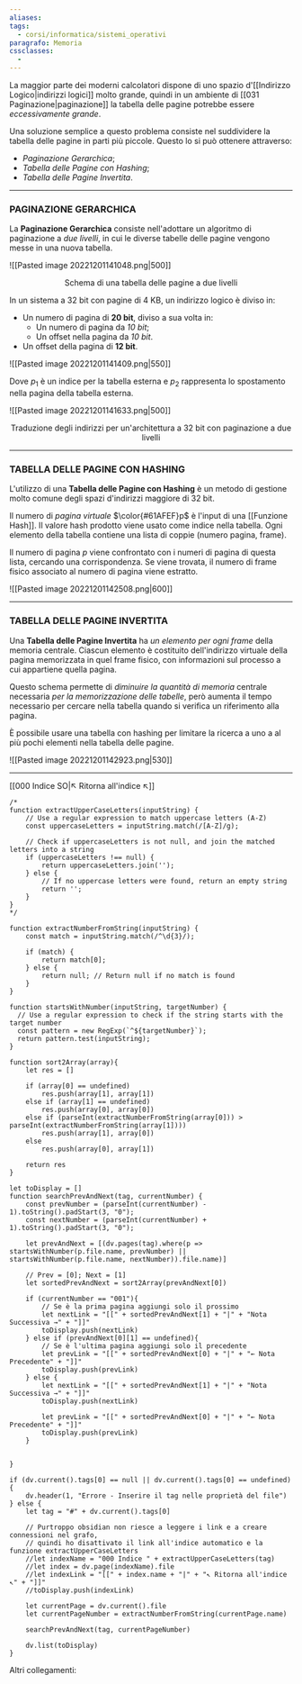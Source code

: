```yaml
---
aliases: 
tags:
  - corsi/informatica/sistemi_operativi
paragrafo: Memoria
cssclasses:
  - 
---
```

La maggior parte dei moderni calcolatori dispone di uno spazio d'[[Indirizzo Logico|indirizzi logici]] molto grande, quindi in un ambiente di [[031 Paginazione|paginazione]] la tabella delle pagine potrebbe essere *eccessivamente grande*.

Una soluzione semplice a questo problema consiste nel suddividere la tabella delle pagine in parti più piccole. Questo lo si può ottenere attraverso:
- *Paginazione Gerarchica*;
- *Tabella delle Pagine con Hashing*;
- *Tabella delle Pagine Invertita*.

---
### PAGINAZIONE GERARCHICA
La **Paginazione Gerarchica** consiste nell'adottare un algoritmo di paginazione a *due livelli*, in cui le diverse tabelle delle pagine vengono messe in una nuova tabella.

![[Pasted image 20221201141048.png|500]]
<center>Schema di una tabella delle pagine a due livelli</center>

In un sistema a 32 bit con pagine di 4 KB, un indirizzo logico è diviso in:
- Un numero di pagina di **20 bit**, diviso a sua volta in:
	- Un numero di pagina da *10 bit*;
	- Un offset nella pagina da *10 bit*.
- Un offset della pagina di **12 bit**.

![[Pasted image 20221201141409.png|550]]

Dove $p_1$ è un indice per la tabella esterna e $p_2$ rappresenta lo spostamento nella pagina della tabella esterna.

![[Pasted image 20221201141633.png|500]]
<center>Traduzione degli indirizzi per un'architettura a 32 bit con paginazione a due livelli</center>

---
### TABELLA DELLE PAGINE CON HASHING
L'utilizzo di una **Tabella delle Pagine con Hashing** è un metodo di gestione molto comune degli spazi d'indirizzi maggiore di 32 bit.

Il numero di *pagina virtuale* $\color{#61AFEF}p$ è l'input di una [[Funzione Hash]]. Il valore hash prodotto viene usato come indice nella tabella.
Ogni elemento della tabella contiene una lista di coppie (numero pagina, frame).

Il numero di pagina $p$ viene confrontato con i numeri di pagina di questa lista, cercando una corrispondenza. Se viene trovata, il numero di frame fisico associato al numero di pagina viene estratto.

![[Pasted image 20221201142508.png|600]]

---
### TABELLA DELLE PAGINE INVERTITA
Una **Tabella delle Pagine Invertita** ha *un elemento per ogni frame* della memoria centrale. Ciascun elemento è costituito dell'indirizzo virtuale della pagina memorizzata in quel frame fisico, con informazioni sul processo a cui appartiene quella pagina.

Questo schema permette di *diminuire la quantità di memoria* centrale necessaria *per la memorizzazione delle tabelle*, però aumenta il tempo necessario per cercare nella tabella quando si verifica un riferimento alla pagina.

È possibile usare una tabella con hashing per limitare la ricerca a uno a al più pochi elementi nella tabella delle pagine.

![[Pasted image 20221201142923.png|530]]

___
[[000 Indice SO|↖ Ritorna all'indice ↖]]

```dataviewjs
/*
function extractUpperCaseLetters(inputString) {
	// Use a regular expression to match uppercase letters (A-Z)
	const uppercaseLetters = inputString.match(/[A-Z]/g);
	
	// Check if uppercaseLetters is not null, and join the matched letters into a string
	if (uppercaseLetters !== null) {
		return uppercaseLetters.join('');
	} else {
	    // If no uppercase letters were found, return an empty string
	    return '';
	}
}
*/

function extractNumberFromString(inputString) {
	const match = inputString.match(/^\d{3}/);
	
	if (match) {
		return match[0];
	} else {
		return null; // Return null if no match is found
	}
}

function startsWithNumber(inputString, targetNumber) {
  // Use a regular expression to check if the string starts with the target number
  const pattern = new RegExp(`^${targetNumber}`);
  return pattern.test(inputString);
}

function sort2Array(array){
	let res = []
	
	if (array[0] == undefined)
		res.push(array[1], array[1])
	else if (array[1] == undefined)
		res.push(array[0], array[0])
	else if (parseInt(extractNumberFromString(array[0])) > parseInt(extractNumberFromString(array[1])))
		res.push(array[1], array[0])
	else
		res.push(array[0], array[1])
	
	return res
}

let toDisplay = []
function searchPrevAndNext(tag, currentNumber) {
	const prevNumber = (parseInt(currentNumber) - 1).toString().padStart(3, "0");
	const nextNumber = (parseInt(currentNumber) + 1).toString().padStart(3, "0");
	
	let prevAndNext = [(dv.pages(tag).where(p => startsWithNumber(p.file.name, prevNumber) || startsWithNumber(p.file.name, nextNumber)).file.name)]
	
	// Prev = [0]; Next = [1]
	let sortedPrevAndNext = sort2Array(prevAndNext[0])
	
	if (currentNumber == "001"){ 
		// Se è la prima pagina aggiungi solo il prossimo
		let nextLink = "[[" + sortedPrevAndNext[1] + "|" + "Nota Successiva →" + "]]"
		toDisplay.push(nextLink)
	} else if (prevAndNext[0][1] == undefined){
		// Se è l'ultima pagina aggiungi solo il precedente
		let prevLink = "[[" + sortedPrevAndNext[0] + "|" + "← Nota Precedente" + "]]"
		toDisplay.push(prevLink)
	} else {
		let nextLink = "[[" + sortedPrevAndNext[1] + "|" + "Nota Successiva →" + "]]"
		toDisplay.push(nextLink)
		
		let prevLink = "[[" + sortedPrevAndNext[0] + "|" + "← Nota Precedente" + "]]"
		toDisplay.push(prevLink)
	}
	
	
}

if (dv.current().tags[0] == null || dv.current().tags[0] == undefined){
	dv.header(1, "Errore - Inserire il tag nelle proprietà del file")
} else {
	let tag = "#" + dv.current().tags[0]

	// Purtroppo obsidian non riesce a leggere i link e a creare connessioni nel grafo,
	// quindi ho disattivato il link all'indice automatico e la funzione extractUpperCaseLetters
	//let indexName = "000 Indice " + extractUpperCaseLetters(tag)
	//let index = dv.page(indexName).file
	//let indexLink = "[[" + index.name + "|" + "↖ Ritorna all'indice ↖" + "]]"
	//toDisplay.push(indexLink)
	
	let currentPage = dv.current().file
	let currentPageNumber = extractNumberFromString(currentPage.name)
	
	searchPrevAndNext(tag, currentPageNumber)
	
	dv.list(toDisplay)
}
```

Altri collegamenti: 